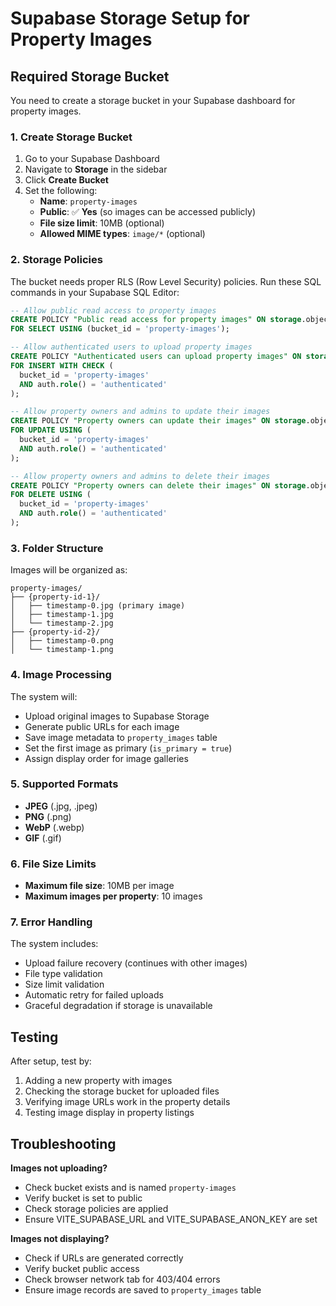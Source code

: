 # Supabase Storage Setup for Property Images

## Required Storage Bucket

You need to create a storage bucket in your Supabase dashboard for property images.

### 1. Create Storage Bucket

1. Go to your Supabase Dashboard
2. Navigate to **Storage** in the sidebar
3. Click **Create Bucket**
4. Set the following:
   - **Name**: `property-images`
   - **Public**: ✅ **Yes** (so images can be accessed publicly)
   - **File size limit**: 10MB (optional)
   - **Allowed MIME types**: `image/*` (optional)

### 2. Storage Policies

The bucket needs proper RLS (Row Level Security) policies. Run these SQL commands in your Supabase SQL Editor:

```sql
-- Allow public read access to property images
CREATE POLICY "Public read access for property images" ON storage.objects
FOR SELECT USING (bucket_id = 'property-images');

-- Allow authenticated users to upload property images
CREATE POLICY "Authenticated users can upload property images" ON storage.objects
FOR INSERT WITH CHECK (
  bucket_id = 'property-images' 
  AND auth.role() = 'authenticated'
);

-- Allow property owners and admins to update their images
CREATE POLICY "Property owners can update their images" ON storage.objects
FOR UPDATE USING (
  bucket_id = 'property-images' 
  AND auth.role() = 'authenticated'
);

-- Allow property owners and admins to delete their images
CREATE POLICY "Property owners can delete their images" ON storage.objects
FOR DELETE USING (
  bucket_id = 'property-images' 
  AND auth.role() = 'authenticated'
);
```

### 3. Folder Structure

Images will be organized as:
```
property-images/
├── {property-id-1}/
│   ├── timestamp-0.jpg (primary image)
│   ├── timestamp-1.jpg
│   └── timestamp-2.jpg
├── {property-id-2}/
│   ├── timestamp-0.png
│   └── timestamp-1.png
```

### 4. Image Processing

The system will:
- Upload original images to Supabase Storage
- Generate public URLs for each image
- Save image metadata to `property_images` table
- Set the first image as primary (`is_primary = true`)
- Assign display order for image galleries

### 5. Supported Formats

- **JPEG** (.jpg, .jpeg)
- **PNG** (.png)
- **WebP** (.webp)
- **GIF** (.gif)

### 6. File Size Limits

- **Maximum file size**: 10MB per image
- **Maximum images per property**: 10 images

### 7. Error Handling

The system includes:
- Upload failure recovery (continues with other images)
- File type validation
- Size limit validation
- Automatic retry for failed uploads
- Graceful degradation if storage is unavailable

## Testing

After setup, test by:
1. Adding a new property with images
2. Checking the storage bucket for uploaded files
3. Verifying image URLs work in the property details
4. Testing image display in property listings

## Troubleshooting

**Images not uploading?**
- Check bucket exists and is named `property-images`
- Verify bucket is set to public
- Check storage policies are applied
- Ensure VITE_SUPABASE_URL and VITE_SUPABASE_ANON_KEY are set

**Images not displaying?**
- Check if URLs are generated correctly
- Verify bucket public access
- Check browser network tab for 403/404 errors
- Ensure image records are saved to `property_images` table
